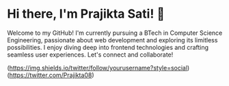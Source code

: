 # Hi there, I'm Prajikta Sati! 👋

Welcome to my GitHub! I'm currently pursuing a BTech in Computer Science Engineering, passionate about web development and exploring its limitless possibilities. I enjoy diving deep into frontend technologies and crafting seamless user experiences. Let's connect and collaborate! 

(https://img.shields.io/twitter/follow/yourusername?style=social)(https://twitter.com/Prajikta08)

